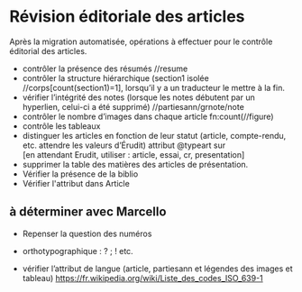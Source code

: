 # Révision éditoriale des articles

Après la migration automatisée, opérations à effectuer pour le contrôle éditorial des articles.

- contrôler la présence des résumés //resume
- contrôler la structure hiérarchique (section1 isolée //corps[count(section1)=1], lorsqu’il y a un traducteur le mettre à la fin.
- vérifier l’intégrité des notes (lorsque les notes débutent par un hyperlien, celui-ci a été supprimé) //partiesann/grnote/note 
- contrôler le nombre d’images dans chaque article fn:count(//figure)
- contrôle les tableaux
- distinguer les articles en fonction de leur statut (article, compte-rendu, etc. attendre les valeurs d’Érudit) attribut @typeart sur <article> [en attendant Erudit, utiliser : article, essai, cr, presentation]
- supprimer la table des matières des articles de présentation.
- Vérifier la présence de la biblio
- Vérifier l'attribut <lang> dans Article

## à déterminer avec Marcello

- Repenser la question des numéros
- orthotypographique : ? ; ! etc.


- vérifier l’attribut de langue (article, partiesann et légendes des images et tableau) https://fr.wikipedia.org/wiki/Liste_des_codes_ISO_639-1
